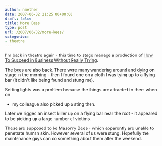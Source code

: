 ```yaml
---
author: nmether
date: 2007-06-02 21:25:00+00:00
draft: false
title: More Bees
type: post
url: /2007/06/02/more-bees/
categories:
- theatre
---
```


I'm back in theatre again - this time to stage manage a production of [How To
Succeed in Business Without Really
Trying](http://www.theatrehistory.com/american/musical018.html).

The [bees](/2007/05/06/of-bands-and-bums/) are also back.  There were many
wandering around and dying on stage in the morning - then I found one on a
cloth I was tying up to a flying bar (it didn't like being found and stung
me).

Setting lights was a problem because the things are attracted to them when on
- my colleague also picked up a sting then.

Later we rigged an insect killer up on a flying bar near the root - it
appeared to be picking up a large number of victims.

These are supposed to be Masonry Bees - which apparently are unable to
penetrate human skin.  However several of us were stung.  Hopefully the
maintenance guys can do something about them after the weekend.
